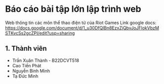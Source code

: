 # Báo cáo bài tập lớn lập trình web
Web thông tin các môn thể thao điện tử của Riot Games
Link google docs: https://docs.google.com/document/d/1_u30DfQlBn8EzxZjQbvJoJFlokVbzMSTKvcSs2gcZPI/edit?usp=sharing
## 1. Thành viên
- Trần Xuân Thành - B22DCVT518
- Cao Tiến Phát
- Nguyễn Bình Minh
- Tạ Đức Minh
